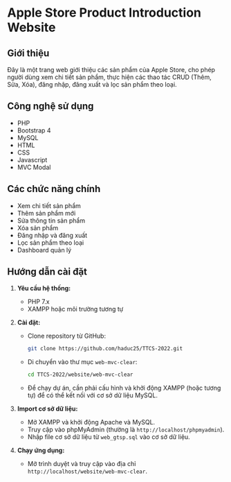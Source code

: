 # Apple Store Product Introduction Website

## Giới thiệu

Đây là một trang web giới thiệu các sản phẩm của Apple Store, cho phép người dùng xem chi tiết sản phẩm, thực hiện các thao tác CRUD (Thêm, Sửa, Xóa), đăng nhập, đăng xuất và lọc sản phẩm theo loại.

## Công nghệ sử dụng

- PHP
- Bootstrap 4
- MySQL
- HTML
- CSS
- Javascript
- MVC Modal

## Các chức năng chính

- Xem chi tiết sản phẩm
- Thêm sản phẩm mới
- Sửa thông tin sản phẩm
- Xóa sản phẩm
- Đăng nhập và đăng xuất
- Lọc sản phẩm theo loại
- Dashboard quản lý

## Hướng dẫn cài đặt

1. **Yêu cầu hệ thống:**
   - PHP 7.x
   - XAMPP hoặc môi trường tương tự

2. **Cài đặt:**
   - Clone repository từ GitHub:
     ```bash
     git clone https://github.com/haduc25/TTCS-2022.git
     ```
   - Di chuyển vào thư mục `web-mvc-clear`:
     ```bash
     cd TTCS-2022/website/web-mvc-clear
     ```
   - Để chạy dự án, cần phải cấu hình và khởi động XAMPP (hoặc tương tự) để có thể kết nối với cơ sở dữ liệu MySQL.

3. **Import cơ sở dữ liệu:**
   - Mở XAMPP và khởi động Apache và MySQL.
   - Truy cập vào phpMyAdmin (thường là `http://localhost/phpmyadmin`).
   - Nhập file cơ sở dữ liệu từ `web_gtsp.sql` vào cơ sở dữ liệu.

5. **Chạy ứng dụng:**
   - Mở trình duyệt và truy cập vào địa chỉ `http://localhost/website/web-mvc-clear`.
